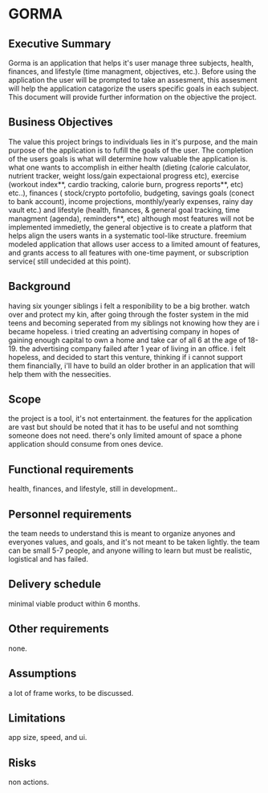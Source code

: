 # GORMA

## Executive Summary

Gorma is an application that helps it's user manage three subjects, health, finances, and lifestyle (time managment, objectives, etc.).
Before using the application the user will be prompted to take an assesment, this assesment will help the application catagorize the users specific goals in each subject. This document will provide further information on the objective the project.

## Business Objectives

The value this project brings to individuals lies in it's purpose, and the main purpose of the application is to fufill the goals of the user. The completion of the users goals is what will determine how valuable the application is. what one wants to accomplish in either health (dieting (calorie calculator, nutrient tracker, weight loss/gain expectaional progress etc), exercise (workout index**, cardio tracking, calorie burn, progress reports**, etc) etc..), finances ( stock/crypto portofolio, budgeting, savings goals (conect to bank account), income projections, monthly/yearly expenses, rainy day vault etc.) and lifestyle (health, finances, & general goal tracking, time managment (agenda), reminders**, etc) although most features will not be implemented immedietly, the general objective is to create a platform that helps align the users wants in a systematic tool-like structure. freemium modeled application that allows user access to a limited amount of features, and grants access to all features with one-time payment, or subscription service( still undecided at this point).

## Background

having six younger siblings i felt a responibility to be a big brother. watch over and protect my kin, after going through the foster system in the mid teens and becoming seperated from my siblings not knowing how they are i became hopeless. i tried creating an advertising company in hopes of gaining enough capital to own a home and take car of all 6 at the age of 18-19. the advertising company failed after 1 year of living in an office. i felt hopeless, and decided to start this venture, thinking if i cannot support them financially, i'll have to build an older brother in an application that will help them with the nessecities. 

## Scope

the project is a tool, it's not entertainment. the features for the application are vast but should be noted that it has to be useful and not somthing someone does not need. there's only limited amount of space a phone application should consume from ones device.

## Functional requirements

health, finances, and lifestyle, still in development..


## Personnel requirements

the team needs to understand this is meant to organize anyones and everyones values, and goals, and it's not meant to be taken lightly. the team can be small 5-7 people, and anyone willing to learn but must be realistic, logistical and has failed.

## Delivery schedule

minimal viable product within 6 months.

## Other requirements

none.

## Assumptions

a lot of frame works, to be discussed.
## Limitations

app size, speed, and ui.

## Risks

non actions.
